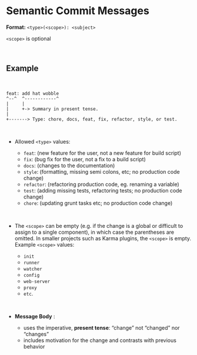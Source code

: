 # Semantic Commit Messages

**Format:** `<type>(<scope>): <subject>`

`<scope>` is optional

<br>

## Example

<br>

```
feat: add hat wobble
^--^  ^------------^
|     |
|     +-> Summary in present tense.
|
+-------> Type: chore, docs, feat, fix, refactor, style, or test.
```
<br>

- Allowed `<type>` values:

    - `feat`: (new feature for the user, not a new feature for build script)
    - `fix`: (bug fix for the user, not a fix to a build script)
    - `docs`: (changes to the documentation)
    - `style`: (formatting, missing semi colons, etc; no production code change)
    - `refactor`: (refactoring production code, eg. renaming a variable)
    - `test`: (adding missing tests, refactoring tests; no production code change)
    - `chore`: (updating grunt tasks etc; no production code change)

<br>

- The `<scope>` can be empty (e.g. if the change is a global or difficult to assign to a single component), in which case the parentheses are omitted. In smaller projects such as Karma plugins, the `<scope>` is empty. Example `<scope>` values: 

    - `init`
    - `runner`
    - `watcher`
    - `config`
    - `web-server`
    - `proxy`
    - `etc`.


<br>

- **Message Body** :

    - uses the imperative, **present tense**: “change” not “changed” nor “changes”
    - includes motivation for the change and contrasts with previous behavior
